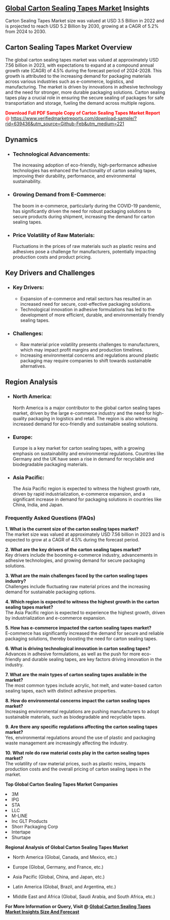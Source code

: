 <h2><a href="https://www.verifiedmarketreports.com/download-sample/?rid=639436&amp;utm_source=Github&amp;utm_medium=221" target="_blank">Global Carton Sealing Tapes Market</a> Insights</h2><p>Carton Sealing Tapes Market size was valued at USD 3.5 Billion in 2022 and is projected to reach USD 5.2 Billion by 2030, growing at a CAGR of 5.2% from 2024 to 2030.</p><p> <h2>Carton Sealing Tapes Market Overview</h2> <p>The global carton sealing tapes market was valued at approximately USD 7.56 billion in 2023, with expectations to expand at a compound annual growth rate (CAGR) of 4.5% during the forecast period of 2024-2028. This growth is attributed to the increasing demand for packaging materials across various industries such as e-commerce, logistics, and manufacturing. The market is driven by innovations in adhesive technology and the need for stronger, more durable packaging solutions. Carton sealing tapes play a crucial role in ensuring the secure sealing of packages for safe transportation and storage, fueling the demand across multiple regions.</p> <p><p><span class=""><span style="color: #ff0000;"><strong>Download Full PDF Sample Copy of Carton Sealing Tapes Market Report</strong> @ </span><a href="https://www.verifiedmarketreports.com/download-sample/?rid=639436&amp;utm_source=Github-Feb&amp;utm_medium=221" target="_blank">https://www.verifiedmarketreports.com/download-sample/?rid=639436&amp;utm_source=Github-Feb&amp;utm_medium=221</a></span></p></p> <h2>Dynamics</h2> <ul> <li><h3>Technological Advancements:</h3> The increasing adoption of eco-friendly, high-performance adhesive technologies has enhanced the functionality of carton sealing tapes, improving their durability, performance, and environmental sustainability.</li> <li><h3>Growing Demand from E-Commerce:</h3> The boom in e-commerce, particularly during the COVID-19 pandemic, has significantly driven the need for robust packaging solutions to secure products during shipment, increasing the demand for carton sealing tapes.</li> <li><h3>Price Volatility of Raw Materials:</h3> Fluctuations in the prices of raw materials such as plastic resins and adhesives pose a challenge for manufacturers, potentially impacting production costs and product pricing.</li> </ul> <h2>Key Drivers and Challenges</h2> <ul> <li><h3>Key Drivers:</h3> <ul> <li>Expansion of e-commerce and retail sectors has resulted in an increased need for secure, cost-effective packaging solutions.</li> <li>Technological innovation in adhesive formulations has led to the development of more efficient, durable, and environmentally friendly sealing tapes.</li> </ul> </li> <li><h3>Challenges:</h3> <ul> <li>Raw material price volatility presents challenges to manufacturers, which may impact profit margins and production timelines.</li> <li>Increasing environmental concerns and regulations around plastic packaging may require companies to shift towards sustainable alternatives.</li> </ul> </li> </ul> <h2>Region Analysis</h2> <ul> <li><h3>North America:</h3> North America is a major contributor to the global carton sealing tapes market, driven by the large e-commerce industry and the need for high-quality packaging in logistics and retail. The region is also witnessing increased demand for eco-friendly and sustainable sealing solutions.</li> <li><h3>Europe:</h3> Europe is a key market for carton sealing tapes, with a growing emphasis on sustainability and environmental regulations. Countries like Germany and the UK have seen a rise in demand for recyclable and biodegradable packaging materials.</li> <li><h3>Asia Pacific:</h3> The Asia Pacific region is expected to witness the highest growth rate, driven by rapid industrialization, e-commerce expansion, and a significant increase in demand for packaging solutions in countries like China, India, and Japan.</li> </ul> <h3>Frequently Asked Questions (FAQs)</h3> <p><strong>1. What is the current size of the carton sealing tapes market?</strong><br> The market size was valued at approximately USD 7.56 billion in 2023 and is expected to grow at a CAGR of 4.5% during the forecast period.</p> <p><strong>2. What are the key drivers of the carton sealing tapes market?</strong><br> Key drivers include the booming e-commerce industry, advancements in adhesive technologies, and growing demand for secure packaging solutions.</p> <p><strong>3. What are the main challenges faced by the carton sealing tapes industry?</strong><br> Challenges include fluctuating raw material prices and the increasing demand for sustainable packaging options.</p> <p><strong>4. Which region is expected to witness the highest growth in the carton sealing tapes market?</strong><br> The Asia Pacific region is expected to experience the highest growth, driven by industrialization and e-commerce expansion.</p> <p><strong>5. How has e-commerce impacted the carton sealing tapes market?</strong><br> E-commerce has significantly increased the demand for secure and reliable packaging solutions, thereby boosting the need for carton sealing tapes.</p> <p><strong>6. What is driving technological innovation in carton sealing tapes?</strong><br> Advances in adhesive formulations, as well as the push for more eco-friendly and durable sealing tapes, are key factors driving innovation in the industry.</p> <p><strong>7. What are the main types of carton sealing tapes available in the market?</strong><br> The most common types include acrylic, hot melt, and water-based carton sealing tapes, each with distinct adhesive properties.</p> <p><strong>8. How do environmental concerns impact the carton sealing tapes market?</strong><br> Increasing environmental regulations are pushing manufacturers to adopt sustainable materials, such as biodegradable and recyclable tapes.</p> <p><strong>9. Are there any specific regulations affecting the carton sealing tapes market?</strong><br> Yes, environmental regulations around the use of plastic and packaging waste management are increasingly affecting the industry.</p> <p><strong>10. What role do raw material costs play in the carton sealing tapes market?</strong><br> The volatility of raw material prices, such as plastic resins, impacts production costs and the overall pricing of carton sealing tapes in the market.</p> </p><p><strong>Top Global Carton Sealing Tapes Market Companies</strong></p><div data-test-id=""><p><li>3M</li><li> IPG</li><li> STA</li><li> LLC</li><li> M-LINE</li><li> Inc GLT Products</li><li> Shorr Packaging Corp</li><li> Intertape</li><li> Shurtape</li></p><div><strong>Regional Analysis of&nbsp;Global Carton Sealing Tapes Market</strong></div><ul><li dir="ltr"><p dir="ltr">North America&nbsp;(Global, Canada, and Mexico, etc.)</p></li><li dir="ltr"><p dir="ltr">Europe (Global, Germany, and France, etc.)</p></li><li dir="ltr"><p dir="ltr">Asia Pacific&nbsp;(Global, China, and Japan, etc.)</p></li><li dir="ltr"><p dir="ltr">Latin America&nbsp;(Global, Brazil, and Argentina, etc.)</p></li><li dir="ltr">Middle East and Africa&nbsp;(Global, Saudi Arabia, and South Africa, etc.)</li></ul><p><strong>For More Information or Query, Visit @&nbsp;</strong><strong><a href="https://www.verifiedmarketreports.com/product/carton-sealing-tapes-market/?utm_source=Github&amp;utm_medium=221" target="_blank">Global Carton Sealing Tapes Market Insights Size And Forecast</a></strong></p></div>
